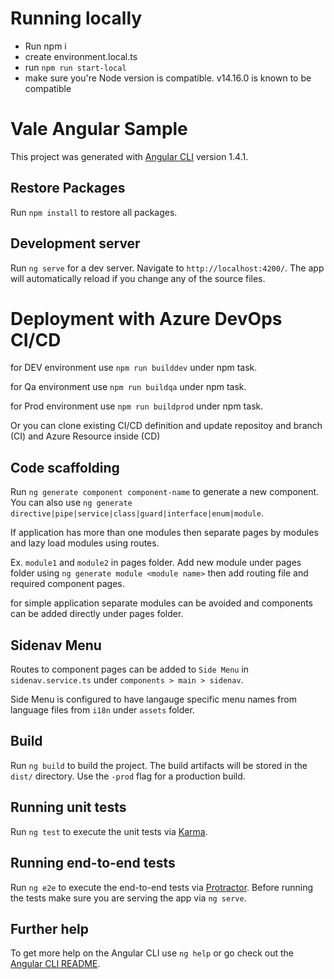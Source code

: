 # Running locally

- Run npm i
- create environment.local.ts
- run `npm run start-local`
- make sure you're Node version is compatible. v14.16.0 is known to be compatible

# Vale Angular Sample

This project was generated with [Angular CLI](https://github.com/angular/angular-cli) version 1.4.1.

## Restore Packages

Run `npm install` to restore all packages.

## Development server

Run `ng serve` for a dev server. Navigate to `http://localhost:4200/`. The app will automatically reload if you change any of the source files.

# Deployment with Azure DevOps CI/CD

for DEV environment use `npm run builddev` under npm task.

for Qa environment use `npm run buildqa` under npm task.

for Prod environment use `npm run buildprod` under npm task.

Or you can clone existing CI/CD definition and update repositoy and branch (CI) and Azure Resource inside (CD)

## Code scaffolding

Run `ng generate component component-name` to generate a new component. You can also use `ng generate directive|pipe|service|class|guard|interface|enum|module`.

If application has more than one modules then separate pages by modules and lazy load modules using routes.

Ex. `module1` and `module2` in pages folder. Add new module under pages folder using `ng generate module <module name>` then add routing file and required component pages.

for simple application separate modules can be avoided and components can be added directly under pages folder.

## Sidenav Menu

Routes to component pages can be added to `Side Menu` in `sidenav.service.ts` under `components > main > sidenav`.

Side Menu is configured to have langauge specific menu names from language files from `i18n`
under `assets` folder.

## Build

Run `ng build` to build the project. The build artifacts will be stored in the `dist/` directory. Use the `-prod` flag for a production build.

## Running unit tests

Run `ng test` to execute the unit tests via [Karma](https://karma-runner.github.io).

## Running end-to-end tests

Run `ng e2e` to execute the end-to-end tests via [Protractor](http://www.protractortest.org/).
Before running the tests make sure you are serving the app via `ng serve`.

## Further help

To get more help on the Angular CLI use `ng help` or go check out the [Angular CLI README](https://github.com/angular/angular-cli/blob/master/README.md).
